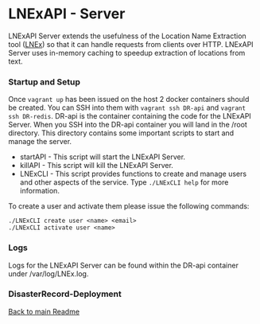 # LNExAPI - Server

LNExAPI Server extends the usefulness of the Location Name Extraction tool ([LNEx](#)) so that it can handle requests from clients over HTTP. LNExAPI Server uses in-memory caching to speedup extraction of locations from text. 

### Startup and Setup

Once `vagrant up` has been issued on the host 2 docker containers should be created. You can SSH into them with `vagrant ssh DR-api` and `vagrant ssh DR-redis`. DR-api is the container containing the code for the LNExAPI Server. When you SSH into the DR-api container you will land in the /root directory. This directory contains some important scripts to start and manage the server.

* startAPI - This script will start the LNExAPI Server.
* killAPI - This script will kill the LNExAPI Server.
* LNExCLI - This script provides functions to create and manage users and other aspects of the service. Type `./LNExCLI help` for more information.

To create a user and activate them please issue the following commands:
```
./LNExCLI create user <name> <email>
./LNExCLI activate user <name>
```

### Logs 

Logs for the LNExAPI Server can be found within the DR-api container under /var/log/LNEx.log.

### DisasterRecord-Deployment

[Back to main Readme](README.md)